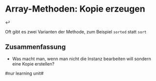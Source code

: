 # Array-Methoden: Kopie erzeugen
↩️

Oft gibt es zwei Varianten der Methode, zum Beispiel  `sorted` statt `sort`

## Zusammenfassung
- Was macht man, wenn man nicht die Instanz bearbeiten will sondern eine Kopie erstellen?

#nur learning unit#